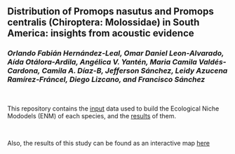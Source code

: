 ## Distribution of Promops nasutus and Promops centralis (Chiroptera: Molossidae) in South America: insights from acoustic evidence
### _Orlando Fabián Hernández-Leal, Omar Daniel Leon-Alvarado, Aída Otálora-Ardila, Angélica V. Yantén, Maria Camila Valdés-Cardona, Camila A. Díaz-B, Jefferson Sánchez, Leidy Azucena Ramírez-Fráncel, Diego Lizcano, and Francisco Sánchez_

</br>

This repository contains the [input](https://github.com/oleon12/Promops/tree/main/Input) data used to build the Ecological Niche Mododels (ENM) of each species, and the [results](https://github.com/oleon12/Promops/tree/main/Models) of them. 

</br>

Also, the results of this study can be found as an interactive map [here](https://rpubs.com/oleon12/Promops)
